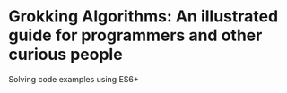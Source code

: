 # Grokking Algorithms: An illustrated guide for programmers and other curious people
Solving code examples using ES6+
